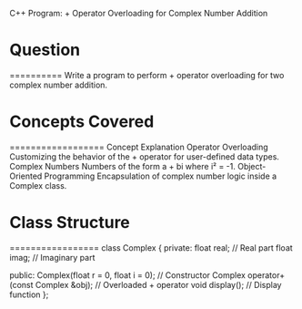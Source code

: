 C++ Program: + Operator Overloading for Complex Number Addition

# Question
==========
Write a program to perform + operator overloading for two complex number addition.



# Concepts Covered
==================
Concept	Explanation
Operator Overloading	Customizing the behavior of the + operator for user-defined data types.
Complex Numbers	Numbers of the form a + bi where i² = -1.
Object-Oriented Programming	Encapsulation of complex number logic inside a Complex class.



# Class Structure
=================
class Complex {
private:
    float real;  // Real part
    float imag;  // Imaginary part

public:
    Complex(float r = 0, float i = 0);       // Constructor
    Complex operator+(const Complex &obj);   // Overloaded + operator
    void display();                          // Display function
};
